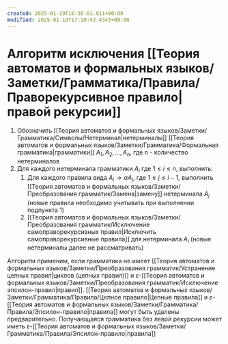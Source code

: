 ```yaml
---
created: 2025-01-19T16:30:01.011+00:00
modified: 2025-01-19T17:10:43.4343+00:00
---
```

#  Алгоритм исключения [[Теория автоматов и формальных языков/Заметки/Грамматика/Правила/Праворекурсивное правило|правой рекурсии]]
1) Обозначить [[Теория автоматов и формальных языков/Заметки/Грамматика/Символы/Нетерминал|нетерминалы]] [[Теория автоматов и формальных языков/Заметки/Грамматика/Формальная грамматика|грамматики]] $A_1, A_2, \dots, A_n$, где n - количество нетерминалов
2) Для каждого нетерминала грамматики $A_i$ где $1 \leq i \leq n$, выполнить:
	1) Для каждого правила вида $A_i \rightarrow \alpha A_j$, где $1 \leq j \leq i - 1$, выполнить [[Теория автоматов и формальных языков/Заметки/Преобразования грамматик/Замена|замену]] нетерминала $A_j$ (новые правила необходимо учитывать при выполнении подпункта 1)
	2) [[Теория автоматов и формальных языков/Заметки/Преобразования грамматик/Исключение самоправорекурсивных правил|Исключить самоправорекурсивные правила]] для нетерминала $A_i$ (новые нетерминалы далее не рассматривать)

Алгоритм применим, если грамматика не имеет [[Теория автоматов и формальных языков/Заметки/Преобразования грамматик/Устранение цепных правил|циклов (цепных правил)]] и $\varepsilon$-[[Теория автоматов и формальных языков/Заметки/Преобразования грамматик/Исключение эпсилон-правил|правил]]. [[Теория автоматов и формальных языков/Заметки/Грамматика/Правила/Цепное правило|Цепные правила]] и $\varepsilon$-[[Теория автоматов и формальных языков/Заметки/Грамматика/Правила/Эпсилон-правило|правила]] могут быть удалены предварительно. Получающаяся грамматика без левой рекурсии может иметь $\varepsilon$-[[Теория автоматов и формальных языков/Заметки/Грамматика/Правила/Эпсилон-правило|правила]]